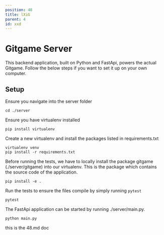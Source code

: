 ```yaml
---
position: 48
title: lXiG
parent: 4
id: xxd
---
```

# Gitgame Server
This backend application, built on Python and FastApi, powers the actual Gitgame. Follow the below steps if you want to set it up on your own computer.
## Setup
Ensure you navigate into the server folder
```
cd ./server
```
Ensure you have virtualenv installed
```
pip install virtualenv
```
Create a new virtualenv and install the packages listed in requirements.txt
```
virtualenv venv
pip install -r requirements.txt
```
Before running the tests, we have to locally install the package gitgame (./server/gitgame) into our virtualenv. This is the package which contains the
source code of the application.
```
pip install -e .
```
Run the tests to ensure the files compile by simply running `pytest`
```
pytest
```
The FastApi application can be started by running ./server/main.py.
```
python main.py
```
this is the 48.md doc